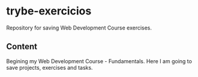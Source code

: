 # trybe-exercicios

Repository for saving Web Development Course exercises.

## Content

Begining my Web Development Course - Fundamentals. Here I am going to save projects, exercises and tasks.